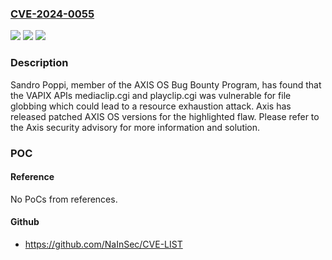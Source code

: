### [CVE-2024-0055](https://cve.mitre.org/cgi-bin/cvename.cgi?name=CVE-2024-0055)
![](https://img.shields.io/static/v1?label=Product&message=AXIS%20OS&color=blue)
![](https://img.shields.io/static/v1?label=Version&message=AXIS%20OS%2010.12%20-%2011.8%20&color=brightgreen)
![](https://img.shields.io/static/v1?label=Vulnerability&message=CWE-155%3A%20Improper%20Neutralization%20of%20Wildcards%20or%20Matching%20Symbols&color=brightgreen)

### Description

Sandro Poppi, member of the AXIS OS Bug Bounty Program, has found that the VAPIX APIs mediaclip.cgi and playclip.cgi was vulnerable for file globbing which could lead to a resource exhaustion attack. Axis has released patched AXIS OS versions for the highlighted flaw. Please refer to the Axis security advisory for more information and solution.

### POC

#### Reference
No PoCs from references.

#### Github
- https://github.com/NaInSec/CVE-LIST


